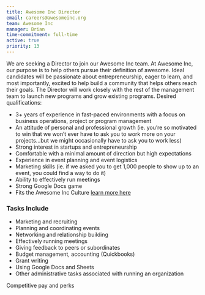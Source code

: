 ```yaml
---
title: Awesome Inc Director
email: careers@awesomeinc.org
team: Awesome Inc
manager: Brian
time-commitment: full-time
active: true
priority: 13
---
```

We are seeking a Director to join our Awesome Inc team. At Awesome Inc, our purpose is to help others pursue their definition of awesome. Ideal candidates will be passionate about entrepreneurship, eager to learn, and most importantly, excited to help build a community that helps others reach their goals. The Director will work closely with the rest of the management team to launch new programs and grow existing programs. Desired qualifications:
* 3+ years of experience in fast-paced environments with a focus on business operations, project or program management
* An attitude of personal and professional growth (ie. you’re so motivated to win that we won’t ever have to ask you to work more on your projects...but we might occasionally have to ask you to work less)
* Strong interest in startups and entrepreneurship
* Comfortable with a minimal amount of direction but high expectations
* Experience in event planning and event logistics
* Marketing skills (ie. if we asked you to get 1,000 people to show up to an event, you could find a way to do it)
* Ability to effectively run meetings
* Strong Google Docs game
* Fits the Awesome Inc Culture [learn more here](https://www.awesomeinc.org/culture-book-3.1.pdf)

### Tasks Include
  * Marketing and recruiting
  * Planning and coordinating events
  * Networking and relationship building
  * Effectively running meetings
  * Giving feedback to peers or subordinates
  * Budget management, accounting (Quickbooks)
  * Grant writing
  * Using Google Docs and Sheets
  * Other administrative tasks associated with running an organization

Competitive pay and perks
